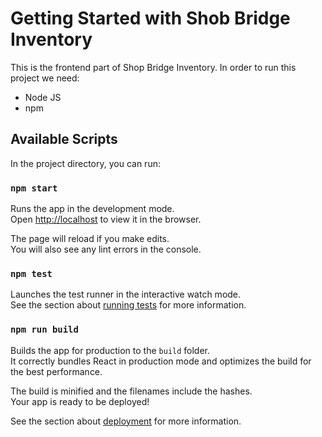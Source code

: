 # Getting Started with Shob Bridge Inventory

This is the frontend part of Shop Bridge Inventory. In order to run this project we need:

- Node JS
- npm

## Available Scripts

In the project directory, you can run:

### `npm start`

Runs the app in the development mode.\
Open [http://localhost](http://localhost) to view it in the browser.

The page will reload if you make edits.\
You will also see any lint errors in the console.

### `npm test`

Launches the test runner in the interactive watch mode.\
See the section about [running tests](https://facebook.github.io/create-react-app/docs/running-tests) for more information.

### `npm run build`

Builds the app for production to the `build` folder.\
It correctly bundles React in production mode and optimizes the build for the best performance.

The build is minified and the filenames include the hashes.\
Your app is ready to be deployed!

See the section about [deployment](https://facebook.github.io/create-react-app/docs/deployment) for more information.
